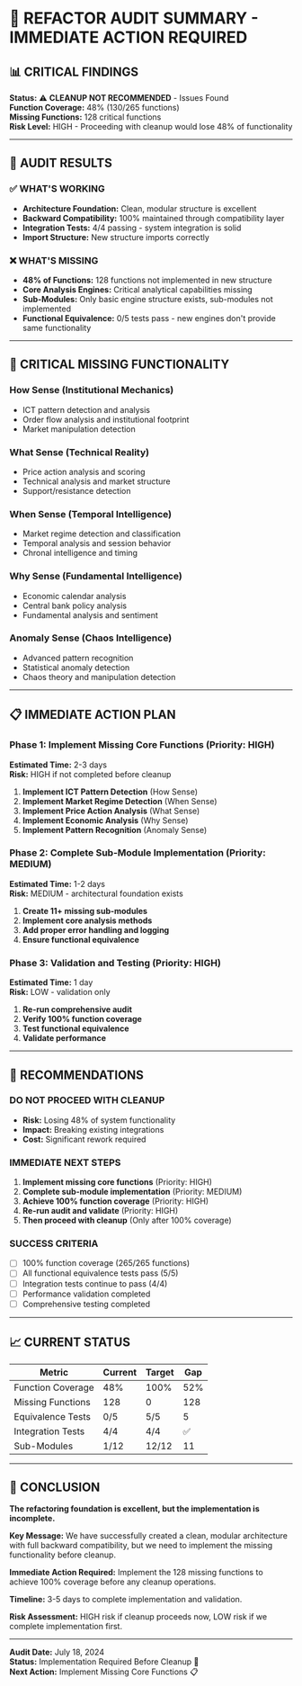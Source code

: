 # 🚨 REFACTOR AUDIT SUMMARY - IMMEDIATE ACTION REQUIRED

## __📊 CRITICAL FINDINGS__

**Status:** ⚠️ **CLEANUP NOT RECOMMENDED** - Issues Found  
**Function Coverage:** 48% (130/265 functions)  
**Missing Functions:** 128 critical functions  
**Risk Level:** HIGH - Proceeding with cleanup would lose 48% of functionality

---

## __🎯 AUDIT RESULTS__

### __✅ WHAT'S WORKING__
- **Architecture Foundation:** Clean, modular structure is excellent
- **Backward Compatibility:** 100% maintained through compatibility layer
- **Integration Tests:** 4/4 passing - system integration is solid
- **Import Structure:** New structure imports correctly

### __❌ WHAT'S MISSING__
- **48% of Functions:** 128 functions not implemented in new structure
- **Core Analysis Engines:** Critical analytical capabilities missing
- **Sub-Modules:** Only basic engine structure exists, sub-modules not implemented
- **Functional Equivalence:** 0/5 tests pass - new engines don't provide same functionality

---

## __🚨 CRITICAL MISSING FUNCTIONALITY__

### __How Sense (Institutional Mechanics)__
- ICT pattern detection and analysis
- Order flow analysis and institutional footprint
- Market manipulation detection

### __What Sense (Technical Reality)__
- Price action analysis and scoring
- Technical analysis and market structure
- Support/resistance detection

### __When Sense (Temporal Intelligence)__
- Market regime detection and classification
- Temporal analysis and session behavior
- Chronal intelligence and timing

### __Why Sense (Fundamental Intelligence)__
- Economic calendar analysis
- Central bank policy analysis
- Fundamental analysis and sentiment

### __Anomaly Sense (Chaos Intelligence)__
- Advanced pattern recognition
- Statistical anomaly detection
- Chaos theory and manipulation detection

---

## __📋 IMMEDIATE ACTION PLAN__

### __Phase 1: Implement Missing Core Functions__ (Priority: HIGH)

**Estimated Time:** 2-3 days  
**Risk:** HIGH if not completed before cleanup

1. **Implement ICT Pattern Detection** (How Sense)
2. **Implement Market Regime Detection** (When Sense)
3. **Implement Price Action Analysis** (What Sense)
4. **Implement Economic Analysis** (Why Sense)
5. **Implement Pattern Recognition** (Anomaly Sense)

### __Phase 2: Complete Sub-Module Implementation__ (Priority: MEDIUM)

**Estimated Time:** 1-2 days  
**Risk:** MEDIUM - architectural foundation exists

1. **Create 11+ missing sub-modules**
2. **Implement core analysis methods**
3. **Add proper error handling and logging**
4. **Ensure functional equivalence**

### __Phase 3: Validation and Testing__ (Priority: HIGH)

**Estimated Time:** 1 day  
**Risk:** LOW - validation only

1. **Re-run comprehensive audit**
2. **Verify 100% function coverage**
3. **Test functional equivalence**
4. **Validate performance**

---

## __🎯 RECOMMENDATIONS__

### __DO NOT PROCEED WITH CLEANUP__
- **Risk:** Losing 48% of system functionality
- **Impact:** Breaking existing integrations
- **Cost:** Significant rework required

### __IMMEDIATE NEXT STEPS__
1. **Implement missing core functions** (Priority: HIGH)
2. **Complete sub-module implementation** (Priority: MEDIUM)
3. **Achieve 100% function coverage** (Priority: HIGH)
4. **Re-run audit and validate** (Priority: HIGH)
5. **Then proceed with cleanup** (Only after 100% coverage)

### __SUCCESS CRITERIA__
- [ ] 100% function coverage (265/265 functions)
- [ ] All functional equivalence tests pass (5/5)
- [ ] Integration tests continue to pass (4/4)
- [ ] Performance validation completed
- [ ] Comprehensive testing completed

---

## __📈 CURRENT STATUS__

| Metric | Current | Target | Gap |
|--------|---------|--------|-----|
| Function Coverage | 48% | 100% | 52% |
| Missing Functions | 128 | 0 | 128 |
| Equivalence Tests | 0/5 | 5/5 | 5 |
| Integration Tests | 4/4 | 4/4 | ✅ |
| Sub-Modules | 1/12 | 12/12 | 11 |

---

## __🚀 CONCLUSION__

**The refactoring foundation is excellent, but the implementation is incomplete.**

**Key Message:** We have successfully created a clean, modular architecture with full backward compatibility, but we need to implement the missing functionality before cleanup.

**Immediate Action Required:** Implement the 128 missing functions to achieve 100% coverage before any cleanup operations.

**Timeline:** 3-5 days to complete implementation and validation.

**Risk Assessment:** HIGH risk if cleanup proceeds now, LOW risk if we complete implementation first.

---

**Audit Date:** July 18, 2024  
**Status:** Implementation Required Before Cleanup 🚨  
**Next Action:** Implement Missing Core Functions 📋 